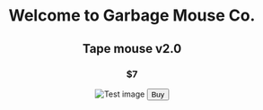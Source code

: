 <center>
 
 <h1> Welcome to Garbage Mouse Co. </h1> 
 <h2> Tape mouse v2.0 </h2>
 <h3> $7 </h3>
 
 
 <img src="https://encrypted-tbn0.gstatic.com/images?q=tbn:ANd9GcQSCdeWVQAaXg3nvWbrd_XO5WMQWL9r2XX-9td9qjZdPGSZXhffUPM94O_jh-iIc5Wl0Sk:https://mayvers.com.au/wp-content/uploads/2017/09/test-image.jpg&usqp=CAU" alt="Test image">
 
 <!---Add paypal link here--->
 
 <a href="https://www.youtube.com/watch?v=dQw4w9WgXcQ">
 <button id="submit">Buy</button>
</a>
</center>
<link rel="stylesheet" href="https://github.com/proJM-Coding/Garbage-mouse-CO/new/gh-pages">
